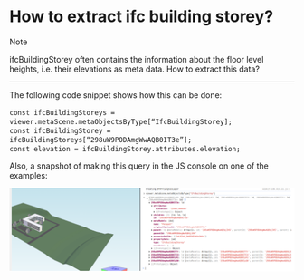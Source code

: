 # How to extract ifc building storey?

> [!NOTE]
> ifcBuildingStorey often contains the information about the floor level heights, i.e. their elevations as meta data. How to extract this data?

* * *

The following code snippet shows how this can be done:

```
const ifcBuildingStoreys = viewer.metaScene.metaObjectsByType[“IfcBuildingStorey];
const ifcBuildingStorey = ifcBuildingStoreys[“298uW9PODAmgWwAQB0IT3e”];
const elevation = ifcBuildingStorey.attributes.elevation;
```

Also, a snapshot of making this query in the JS console on one of the examples:

![image-20240530-134823.png](./attachments/image-20240530-134823.png)